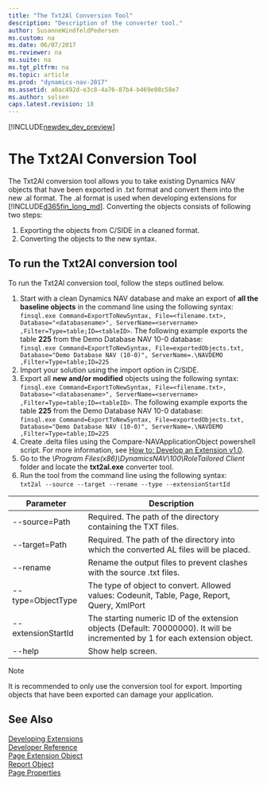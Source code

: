 ```yaml
---
title: "The Txt2Al Conversion Tool"
description: "Description of the converter tool."
author: SusanneWindfeldPedersen
ms.custom: na
ms.date: 06/07/2017
ms.reviewer: na
ms.suite: na
ms.tgt_pltfrm: na
ms.topic: article
ms.prod: "dynamics-nav-2017"
ms.assetid: a0ac492d-e3c8-4a76-87b4-b469e08c58e7
ms.author: solsen
caps.latest.revision: 18
---
```


[!INCLUDE[newdev_dev_preview](includes/newdev_dev_preview.md)]

# The Txt2Al Conversion Tool
The Txt2Al conversion tool allows you to take existing Dynamics NAV objects that have been exported in .txt format and convert them into the new .al format. The .al format is used when developing extensions for [!INCLUDE[d365fin_long_md](includes/d365fin_long_md.md)]. Converting the objects consists of following two steps:

1. Exporting the objects from C/SIDE in a cleaned format.
2. Converting the objects to the new syntax.

## To run the Txt2Al conversion tool
To run the Txt2Al conversion tool, follow the steps outlined below.

1. Start with a clean Dynamics NAV database and make an export of **all the baseline objects** in the command line using the following syntax:
```finsql.exe Command=ExportToNewSyntax, File=<filename.txt>, Database="<databasename>", ServerName=<servername> ,Filter=Type=table;ID=<tableID>```. The following example exports the table **225** from the Demo Database NAV 10-0 database:  
  ```finsql.exe Command=ExportToNewSyntax, File=exportedObjects.txt, Database="Demo Database NAV (10-0)", ServerName=.\NAVDEMO ,Filter=Type=table;ID=225```
2. Import your solution using the import option in C/SIDE.
3. Export all **new and/or modified** objects using the following syntax:
```finsql.exe Command=ExportToNewSyntax, File=<filename.txt>, Database="<databasename>", ServerName=<servername> ,Filter=Type=table;ID=<tableID>```. The following example exports the table **225** from the Demo Database NAV 10-0 database:  
  ```finsql.exe Command=ExportToNewSyntax, File=exportedObjects.txt, Database="Demo Database NAV (10-0)", ServerName=.\NAVDEMO ,Filter=Type=table;ID=225```
5. Create .delta files using the Compare-NAVApplicationObject powershell script. For more information, see [How to: Develop an Extension v1.0](https://msdn.microsoft.com/en-us/library/mt574395(v=nav.90).aspx).
6. Go to the *\Program Files(x86)\DynamicsNAV\100\RoleTailored Client* folder and locate the **txt2al.exe** converter tool. 
7. Run the tool from the command line using the following syntax:  
```txt2al --source --target --rename --type --extensionStartId```

|Parameter   |Description|
|------------|-----------|
|--source=Path |Required. The path of the directory containing the TXT files.|
|--target=Path |Required. The path of the directory into which the converted AL files will be placed.|
|--rename |Rename the output files to prevent clashes with the source .txt files.|
|--type=ObjectType |The type of object to convert. Allowed values: Codeunit, Table, Page, Report, Query, XmlPort|
|--extensionStartId |The starting numeric ID of the extension objects (Default: 70000000). It will be incremented by 1 for each extension object.|
|--help |Show help screen.|

> [!NOTE] 
> It is recommended to only use the conversion tool for export. Importing objects that have been exported can damage your application.

## See Also
[Developing Extensions](devenv-dev-overview.md)  
[Developer Reference](devenv-reference-overview.md)  
[Page Extension Object](devenv-page-ext-object.md)  
[Report Object](devenv-report-object.md)  
[Page Properties](properties/devenv-page-property-overview.md)